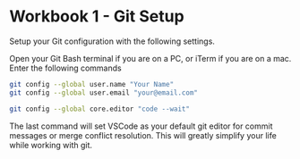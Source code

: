 # Workbook 1 - Git Setup

Setup your Git configuration with the following settings.

Open your Git Bash terminal if you are on a PC, or iTerm if you are on a mac. Enter the following commands

```bash
git config --global user.name "Your Name"
git config --global user.email "your@email.com"

git config --global core.editor "code --wait"
```

The last command will set VSCode as your default git editor for commit messages or merge conflict resolution. This will greatly simplify your life while working with git.
